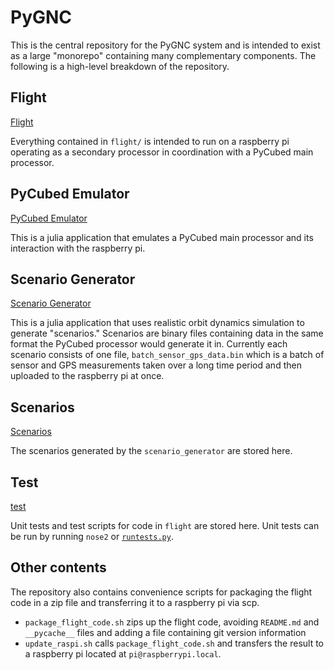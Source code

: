 # PyGNC

This is the central repository for the PyGNC system and is intended to exist as a large "monorepo" containing many complementary components. The following is a high-level breakdown of the repository.

## Flight

[Flight](https://github.com/PyGNC/pygnc/tree/main/flight)

Everything contained in `flight/` is intended to run on a raspberry pi operating as a secondary processor in coordination with a PyCubed main processor.

## PyCubed Emulator

[PyCubed Emulator](https://github.com/PyGNC/pygnc/tree/main/pycubed_emulator)

This is a julia application that emulates a PyCubed main processor and its interaction with the raspberry pi.

## Scenario Generator

[Scenario Generator](https://github.com/PyGNC/pygnc/tree/main/scenario_generator)

This is a julia application that uses realistic orbit dynamics simulation to generate "scenarios." Scenarios are binary files containing data in the same format the PyCubed processor would generate it in. Currently each scenario consists of one file, `batch_sensor_gps_data.bin` which is a batch of sensor and GPS measurements taken over a long time period and then uploaded to the raspberry pi at once.

## Scenarios

[Scenarios](https://github.com/pygnc/pygnc/tree/main/scenarios)

The scenarios generated by the `scenario_generator` are stored here.

## Test

[test](https://github.com/pygnc/pygnc/tree/main/test)

Unit tests and test scripts for code in `flight` are stored here.
Unit tests can be run by running `nose2` or [`runtests.py`](https://github.com/pygnc/pygnc/tree/main/runtests.py).

## Other contents
The repository also contains convenience scripts for packaging the flight code in a zip file and transferring it to a raspberry pi via scp.

* `package_flight_code.sh` zips up the flight code, avoiding `README.md` and `__pycache__` files and adding a file containing git version information
* `update_raspi.sh` calls `package_flight_code.sh` and transfers the result to a raspberry pi located at `pi@raspberrypi.local`.